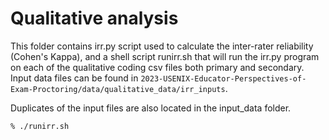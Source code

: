 # Qualitative analysis
This folder contains irr.py script used to calculate the inter-rater reliability (Cohen's Kappa), and a shell script runirr.sh that will run the irr.py program on each of the qualitative coding csv files both primary and secondary. 
Input data files can be found in `2023-USENIX-Educator-Perspectives-of-Exam-Proctoring/data/qualitative_data/irr_inputs`.

Duplicates of the input files are also located in the input\_data folder.

```
% ./runirr.sh
```
